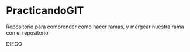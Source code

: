 # PracticandoGIT
Repositorio para comprender como hacer ramas, y mergear nuestra rama con el repositorio


DIEGO
